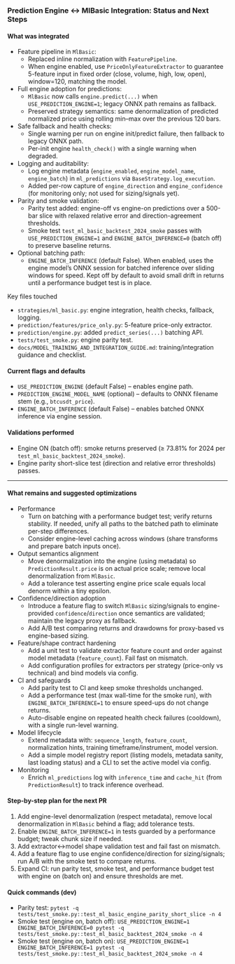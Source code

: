 ### Prediction Engine ↔ MlBasic Integration: Status and Next Steps

#### What was integrated
- Feature pipeline in `MlBasic`:
  - Replaced inline normalization with `FeaturePipeline`.
  - When engine enabled, use `PriceOnlyFeatureExtractor` to guarantee 5-feature input in fixed order (close, volume, high, low, open), window=120, matching the model.
- Full engine adoption for predictions:
  - `MlBasic` now calls `engine.predict(...)` when `USE_PREDICTION_ENGINE=1`; legacy ONNX path remains as fallback.
  - Preserved strategy semantics: same denormalization of predicted normalized price using rolling min–max over the previous 120 bars.
- Safe fallback and health checks:
  - Single warning per run on engine init/predict failure, then fallback to legacy ONNX path.
  - Per-init engine `health_check()` with a single warning when degraded.
- Logging and auditability:
  - Log engine metadata (`engine_enabled`, `engine_model_name`, `engine_batch`) in `ml_predictions` via `BaseStrategy.log_execution`.
  - Added per-row capture of `engine_direction` and `engine_confidence` (for monitoring only; not used for sizing/signals yet).
- Parity and smoke validation:
  - Parity test added: engine-off vs engine-on predictions over a 500-bar slice with relaxed relative error and direction-agreement thresholds.
  - Smoke test `test_ml_basic_backtest_2024_smoke` passes with `USE_PREDICTION_ENGINE=1` and `ENGINE_BATCH_INFERENCE=0` (batch off) to preserve baseline returns.
- Optional batching path:
  - `ENGINE_BATCH_INFERENCE` (default False). When enabled, uses the engine model’s ONNX session for batched inference over sliding windows for speed. Kept off by default to avoid small drift in returns until a performance budget test is in place.

Key files touched
- `strategies/ml_basic.py`: engine integration, health checks, fallback, logging.
- `prediction/features/price_only.py`: 5-feature price-only extractor.
- `prediction/engine.py`: added `predict_series(...)` batching API.
- `tests/test_smoke.py`: engine parity test.
- `docs/MODEL_TRAINING_AND_INTEGRATION_GUIDE.md`: training/integration guidance and checklist.

#### Current flags and defaults
- `USE_PREDICTION_ENGINE` (default False) – enables engine path.
- `PREDICTION_ENGINE_MODEL_NAME` (optional) – defaults to ONNX filename stem (e.g., `btcusdt_price`).
- `ENGINE_BATCH_INFERENCE` (default False) – enables batched ONNX inference via engine session.

#### Validations performed
- Engine ON (batch off): smoke returns preserved (≥ 73.81% for 2024 per `test_ml_basic_backtest_2024_smoke`).
- Engine parity short-slice test (direction and relative error thresholds) passes.

---

#### What remains and suggested optimizations
- Performance
  - Turn on batching with a performance budget test; verify returns stability. If needed, unify all paths to the batched path to eliminate per-step differences.
  - Consider engine-level caching across windows (share transforms and prepare batch inputs once).
- Output semantics alignment
  - Move denormalization into the engine (using metadata) so `PredictionResult.price` is on actual price scale; remove local denormalization from `MlBasic`.
  - Add a tolerance test asserting engine price scale equals local denorm within a tiny epsilon.
- Confidence/direction adoption
  - Introduce a feature flag to switch `MlBasic` sizing/signals to engine-provided `confidence`/`direction` once semantics are validated; maintain the legacy proxy as fallback.
  - Add A/B test comparing returns and drawdowns for proxy-based vs engine-based sizing.
- Feature/shape contract hardening
  - Add a unit test to validate extractor feature count and order against model metadata (`feature_count`). Fail fast on mismatch.
  - Add configuration profiles for extractors per strategy (price-only vs technical) and bind models via config.
- CI and safeguards
  - Add parity test to CI and keep smoke thresholds unchanged.
  - Add a performance test (max wall-time for the smoke run), with `ENGINE_BATCH_INFERENCE=1` to ensure speed-ups do not change returns.
  - Auto-disable engine on repeated health check failures (cooldown), with a single run-level warning.
- Model lifecycle
  - Extend metadata with: `sequence_length`, `feature_count`, normalization hints, training timeframe/instrument, model version.
  - Add a simple model registry report (listing models, metadata sanity, last loading status) and a CLI to set the active model via config.
- Monitoring
  - Enrich `ml_predictions` log with `inference_time` and `cache_hit` (from `PredictionResult`) to track inference overhead.

#### Step-by-step plan for the next PR
1) Add engine-level denormalization (respect metadata), remove local denormalization in `MlBasic` behind a flag; add tolerance tests.
2) Enable `ENGINE_BATCH_INFERENCE=1` in tests guarded by a performance budget; tweak chunk size if needed.
3) Add extractor↔model shape validation test and fail fast on mismatch.
4) Add a feature flag to use engine confidence/direction for sizing/signals; run A/B with the smoke test to compare returns.
5) Expand CI: run parity test, smoke test, and performance budget test with engine on (batch on) and ensure thresholds are met.

#### Quick commands (dev)
- Parity test: `pytest -q tests/test_smoke.py::test_ml_basic_engine_parity_short_slice -n 4`
- Smoke test (engine on, batch off): `USE_PREDICTION_ENGINE=1 ENGINE_BATCH_INFERENCE=0 pytest -q tests/test_smoke.py::test_ml_basic_backtest_2024_smoke -n 4`
- Smoke test (engine on, batch on): `USE_PREDICTION_ENGINE=1 ENGINE_BATCH_INFERENCE=1 pytest -q tests/test_smoke.py::test_ml_basic_backtest_2024_smoke -n 4`